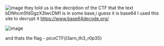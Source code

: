 ![image](https://github.com/SiniKatan/bases-picoCTF/assets/153393575/47dc9d36-231e-466d-961d-eac6cbd58eee)
they told us is the decription of the CTF that the text bDNhcm5fdGgzX3IwcDM1 is in some base,i guess it is base64
I used this site to decrypt it https://www.base64decode.org/

![image](https://github.com/SiniKatan/bases-picoCTF/assets/153393575/c9be8b2c-eba6-4251-9f83-14930b48a501)

and thats the flag - picoCTF{l3arn_th3_r0p35}
